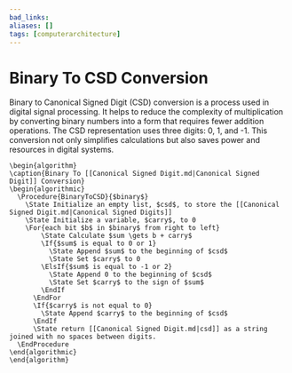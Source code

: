 ```yaml
---
bad_links: 
aliases: []
tags: [computerarchitecture]
---
```

# Binary To CSD Conversion

Binary to Canonical Signed Digit (CSD) conversion is a process used in digital signal processing. It helps to reduce the complexity of multiplication by converting binary numbers into a form that requires fewer addition operations. The CSD representation uses three digits: 0, 1, and -1. This conversion not only simplifies calculations but also saves power and resources in digital systems.

```pseudo
\begin{algorithm}
\caption{Binary To [[Canonical Signed Digit.md|Canonical Signed Digit]] Conversion}
\begin{algorithmic}
  \Procedure{BinaryToCSD}{$binary$}
	\State Initialize an empty list, $csd$, to store the [[Canonical Signed Digit.md|Canonical Signed Digits]]
	\State Initialize a variable, $carry$, to 0
	\For{each bit $b$ in $binary$ from right to left}
	    \State Calculate $sum \gets b + carry$
	    \If{$sum$ is equal to 0 or 1} 
		  \State Append $sum$ to the beginning of $csd$
		  \State Set $carry$ to 0
		\ElsIf{$sum$ is equal to -1 or 2} 
		  \State Append 0 to the beginning of $csd$
		  \State Set $carry$ to the sign of $sum$
		\EndIf
	  \EndFor
	  \If{$carry$ is not equal to 0} 
	    \State Append $carry$ to the beginning of $csd$
	  \EndIf
	  \State return [[Canonical Signed Digit.md|csd]] as a string joined with no spaces between digits.
  \EndProcedure
\end{algorithmic}
\end{algorithm}
```